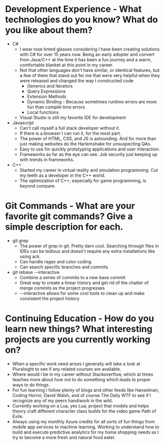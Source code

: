 # Development Experience - What technologies do you know? What do you like about them?
* C#
    * I wear rose tinted glasses considering I have been creating solutions with C# for over 15 years now. Being an early adopter and convert from Java/C++ at the time it has been a fun journey and a warm, comfortable blanket at this point in my career.
    * Not that other languages don't have similar, or identical features, but a few of them that stand out for me that were very helpful when they were released and changed the way I constructed code
        * Generics and Iterators
        * Query Expressions
        * Extension Methods
        * Dynamic Binding - Because sometimes runtime errors are more fun than compile time errors
        * Local functions
    * Visual Studio is still my favorite IDE for development
* Javascript
    * Can't call myself a full stack developer without it.
    * If there is a browser I can run it, for the most part.
    * The power of HTML, CSS, and JS is astounding. And for more than just making websites do the Harlemshake for unsuspecting QAs.
    * Easy to use for quickly prototyping applications and user interaction.
    * Frameworks as far as the eye can see. Job security just keeping up with trends in frameworks.  
* C++
    * Started my career in virtual reality and simulation programming. Cut my teeth as a developer in the C++ world.
    * The optimization of C++, especially for game programming, is beyond compare.


# Git Commands - What are your favorite git commands? Give a simple description for each.
* git grep
    * The power of grep in git. Pretty darn cool. Searching through files in IDEs can be tedious and doesn't require any extra installations like using ack.
    * Can handle regex and color coding
    * Can search specific branches and commits
* git rebase --interactive
    * Combine a series of commits to a new base commit
    * Great way to create a linear history and get rid of the chatter of merge commits as the project progresses
    * --interactive allows for some cool tools to clean up and make consistent the project history


# Continuing Education - How do you learn new things? What interesting projects are you currently working on?
* When a specific work need arises I generally will take a look at Pluralsight to see if any related courses are available. 
* Where would I be in my career without Stackoverflow, which at times teaches more about how not to do something which leads to proper ways to do things.
* For fun learning I follow plenty of blogs and other feeds like Hanselman, Coding Horror, David Walsh, and of course The Daily WTF to see if I recognize any of my peers handiwork in the wild.
* Currently working on a Lua, yes Lua, project that models and helps theory craft different character class builds for the video game Path of Exile. 
* Always using my monthly Azure credits for all sorts of fun things from mobile app services to machine learning. Working to understand how to build and execute predictive analytics for my home shopping needs as I try to become a more fresh and natural food eater.